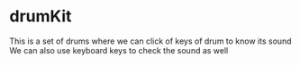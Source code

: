 # drumKit
This is a set of drums where we can click of keys of drum to know its sound 
We can also use keyboard keys to check the sound as well 
